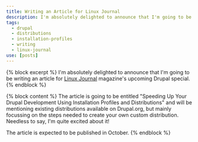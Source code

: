 ```yaml
---
title: Writing an Article for Linux Journal
description: I'm absolutely delighted to announce that I'm going to be writing an article for Linux Journal magazine's upcoming Drupal special.
tags:
  - drupal
  - distributions
  - installation-profiles
  - writing
  - linux-journal
use: [posts]
---
```

{% block excerpt %}
I'm absolutely delighted to announce that I'm going to be writing an article for [Linux Journal](http://www.linuxjournal.com) magazine's upcoming Drupal special.
{% endblock %}

{% block content %}
The article is going to be entitled "Speeding Up Your Drupal Development Using Installation Profiles and Distributions" and will be mentioning existing distributions available on Drupal.org, but mainly focussing on the steps needed to create your own custom distribution. Needless to say, I'm quite excited about it!

The article is expected to be published in October.
{% endblock %}
